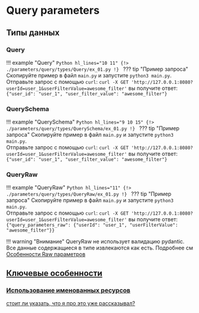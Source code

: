 # Query parameters
## Типы данных
### Query
!!! example "Query"
    ```Python hl_lines="10 11"
    {!> ./parameters/query/types/Query/ex_01.py !}
    ```
    ??? tip "Пример запроса"
        Скопируйте пример в файл `main.py` и запустите `python3 main.py`.<br/>
        Отправьте запрос с помощью `curl`:
        ```
        curl -X GET 'http://127.0.0.1:8080?userId=user_1&userFilterValue=awesome_filter'
        ```
        вы получите ответ:
        ```
        {"user_id": "user_1", "user_filter_value": "awesome_filter"}
        ```

### QuerySchema
!!! example "QuerySchema"
    ```Python hl_lines="9 10 15"
    {!> ./parameters/query/types/QuerySchema/ex_01.py !}
    ```
    ??? tip "Пример запроса"
        Скопируйте пример в файл `main.py` и запустите `python3 main.py`.<br/>
        Отправьте запрос с помощью `curl`:
        ```
        curl -X GET 'http://127.0.0.1:8080?userId=user_1&userFilterValue=awesome_filter'
        ```
        вы получите ответ:
        ```
        {"user_id": "user_1", "user_filter_value": "awesome_filter"}
        ```

### QueryRaw
!!! example "QueryRaw"
    ```Python hl_lines="11"
    {!> ./parameters/query/types/QueryRaw/ex_01.py !}
    ```
    ??? tip "Пример запроса"
        Скопируйте пример в файл `main.py` и запустите `python3 main.py`.<br/>
        Отправьте запрос с помощью `curl`:
        ```
        curl -X GET 'http://127.0.0.1:8080?userId=user_1&userFilterValue=awesome_filter'
        ```
        вы получите ответ:
        ```
        {"query_parameters_raw": {"userId": "user_1", "userFilterValue": "awesome_filter"}}
        ```

!!! warning "Внимание"
    QueryRaw не использует валидацию pydantic. Все данные содержащиеся в типе извлекаются как есть.
    Подробнее см <a href="#raw">Особенности Raw параметров

## Ключевые особенности

### Использование именованных ресурсов
 стоит ли указать, что я про это уже рассказывал?